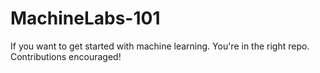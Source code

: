 # MachineLabs-101
If you want to get started with machine learning. You're in the right repo.
Contributions encouraged!
